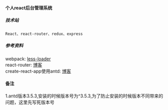 #### 个人react后台管理系统

##### 技术站
`React、react-router、redux、express`


##### 参考资料
webpack: [less-loader](https://segmentfault.com/a/1190000010162614)  
react-router: [博客](https://zhuanlan.zhihu.com/p/28585911)  
create-react-app使用antd: [博客](https://blog.csdn.net/gx15366039985/article/details/78076421?locationNum=9&fps=1)

#### 备注
1.antd版本3.5.3,安装的时候版本号为^3.5.3,为了防止安装的时候版本不同带来的问题，这里先写死版本号  